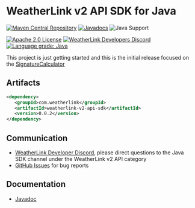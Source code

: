 # WeatherLink v2 API SDK for Java

[![Maven Central Repository](https://img.shields.io/maven-central/v/com.weatherlink/weatherlink-v2-api-sdk?color=blue&label=maven%20central&style=flat-square)](https://mvnrepository.com/artifact/com.weatherlink/weatherlink-v2-api-sdk)
[![Javadocs](https://www.javadoc.io/badge/com.weatherlink/weatherlink-v2-api-sdk.svg?color=blue&style=flat-square)](https://www.javadoc.io/doc/com.weatherlink/weatherlink-v2-api-sdk)
![Java Support](https://img.shields.io/badge/java-8%2B-blue?color=blue&style=flat-square)

[![Apache 2.0 License](https://img.shields.io/github/license/weatherlink/weatherlink-v2-api-sdk-java?color=blue&style=flat-square)](https://tldrlegal.com/license/apache-license-2.0-(apache-2.0))
[![WeatherLink Developers Discord](https://img.shields.io/discord/882722161641554021?color=blue&label=chat&style=flat-square)](https://discord.gg/D4rCKRqpEM)
[![Language grade: Java](https://img.shields.io/lgtm/grade/java/github/weatherlink/weatherlink-v2-api-sdk-java?color=blue&style=flat-square)](https://lgtm.com/projects/g/weatherlink/weatherlink-v2-api-sdk-java/context:java)

This project is just getting started and this is the initial release focused on the [SignatureCalculator](https://github.com/weatherlink/weatherlink-v2-api-sdk-java/blob/main/src/main/java/com/weatherlink/api/v2/signature/SignatureCalculator.java)

## Artifacts

```xml
<dependency>
   <groupId>com.weatherlink</groupId>
   <artifactId>weatherlink-v2-api-sdk</artifactId>
   <version>0.0.2</version>
</dependency>
```

## Communication

* [WeatherLink Developer Discord](https://discord.gg/D4rCKRqpEM), please direct questions to the Java SDK channel under the WeatherLink v2 API category
* [GitHub Issues](https://github.com/weatherlink/weatherlink-v2-api-sdk-java/issues) for bug reports

## Documentation

* [Javadoc](https://www.javadoc.io/doc/com.weatherlink/weatherlink-v2-api-sdk)
